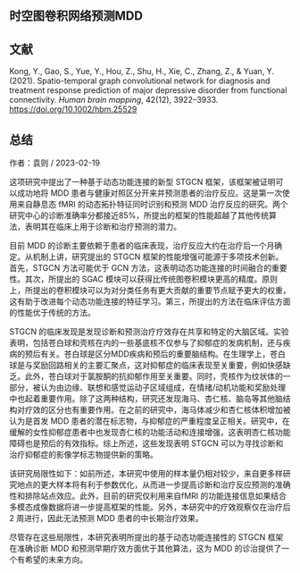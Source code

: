 ## 时空图卷积网络预测MDD

## 文献
Kong, Y., Gao, S., Yue, Y., Hou, Z., Shu, H., Xie, C., Zhang, Z., & Yuan, Y. (2021). Spatio-temporal graph convolutional network for diagnosis and treatment response prediction of major depressive disorder from functional connectivity. *Human brain mapping*, 42(12), 3922–3933. https://doi.org/10.1002/hbm.25529

## 总结
作者：袁则 / 2023-02-19

这项研究中提出了一种基于动态功能连接的新型 STGCN 框架，该框架被证明可以成功地将 MDD 患者与健康对照区分开来并预测患者的治疗反应。这是第一次使用来自静息态 fMRI 的动态拓扑特征同时识别和预测 MDD 治疗反应的研究。两个研究中心的诊断准确率分都接近85%，所提出的框架的性能超越了其他传统算法，表明其在临床上用于诊断和治疗预测的潜力。

目前 MDD 的诊断主要依赖于患者的临床表现，治疗反应大约在治疗后一个月确定。从机制上讲，研究提出的 STGCN 框架的性能增强可能源于多项技术创新。首先，STGCN 方法可能优于 GCN 方法，这表明动态功能连接的时间融合的重要性。其次，所提出的 SGAC 模块可以获得比传统图卷积模块更高的精度。原则上，所提出的卷积模块可以为对分类任务有更大贡献的重要节点赋予更大的权重，这有助于改进每个动态功能连接的特征学习。第三，所提出的方法在临床评估方面的性能优于传统的方法。

STGCN 的临床发现是发现诊断和预测治疗疗效存在共享和特定的大脑区域。实验表明，包括苍白球和壳核在内的一些基底核不仅参与了抑郁症的发病机制，还与疾病的预后有关。苍白球是区分MDD疾病和预后的重要脑结构。在生理学上，苍白球是与奖励回路相关的主要汇聚点，这对抑郁症的临床表现至关重要，例如快感缺乏。此外，苍白球对于氯胺酮的抗抑郁作用至关重要。同时，壳核作为纹状体的一部分，被认为由边缘、联想和感觉运动子区域组成，在情绪/动机功能和奖励处理中也起着重要作用。除了这两种结构，研究还发现海马、杏仁核、脑岛等其他脑结构对疗效的区分也有重要作用。在之前的研究中，海马体减少和杏仁核体积增加被认为是首发 MDD 患者的潜在标志物，与抑郁症的严重程度呈正相关。研究中，在缓解的女性抑郁症患者中也发现杏仁核的功能活动和连接增强，这表明杏仁核功能障碍也是预后的有效指标。综上所述，这些发现表明 STGCN 可以为寻找诊断和治疗抑郁症的影像学标志物提供新的策略。

该研究局限性如下：如前所述，本研究中使用的样本量仍相对较少，来自更多样研究地点的更大样本将有利于参数优化，从而进一步提高诊断和治疗反应预测的准确性和排除站点效应。此外，目前的研究仅利用来自fMRI 的功能连接信息如果结合多模态成像数据将进一步提高框架的性能。另外，本研究中的疗效观察仅在治疗后 2 周进行，因此无法预测 MDD 患者的中长期治疗效果。

尽管存在这些局限性，本研究表明所提出的基于动态功能连接性的 STGCN 框架在准确诊断 MDD 和预测早期疗效方面优于其他算法，这为 MDD 的诊治提供了一个有希望的未来方向。
